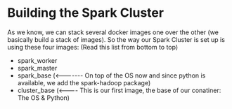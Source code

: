 # Building the Spark Cluster 
As we know, we can stack several docker images one over the other (we basically build a stack of images).
So the way our Spark Cluster is set up is using these four images:
(Read this list from bottom to top)


- spark_worker
- spark_master
- spark_base (<------- On top of the OS now and since python is available, we add the spark-hadoop package)
- cluster_base (<---- This is our first image, the base of our conatiner: The OS & Python)


